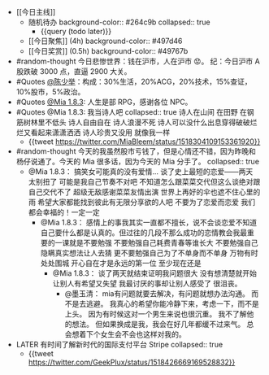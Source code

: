 - [[今日主线]]
	- 随机待办
	  background-color:: #264c9b
	  collapsed:: true
		- {{query (todo later)}}
	- [[今日聚焦]] (4h)
	  background-color:: #497d46
	- [[今日奖赏]] (0.5h)
	  background-color:: #49767b
- #random-thought 今日悲惨世界：钱在沪市，人在沪市 😟。 纪：今日沪市 A 股跌破 3000 点，直逼 2900 大关。
- #Quotes [@陈少举](https://twitter.com/chenshaoju)：构成：30%生活，20%ACG，20%技术，15%查证，10%股市，5%政治。
- #Quotes [@Mia 1.8.3](https://twitter.com/MiaBleem): 人生是部 RPG，感谢各位 NPC。
- #Quotes @Mia 1.8.3: 我当诗人吧
  collapsed:: true
  诗人在山间 在田野 在钢筋树林里不低头
  诗人自由自在  诗人浪漫不死
  诗人可以没什么出息穿得破破烂烂又看起来潇潇洒洒
  诗人珍贵又没用 
  就像我一样
	- {{tweet https://twitter.com/MiaBleem/status/1518304109153361920}}
- #random-thought 今天的我虽然股市亏钱了，但是心情还不错，因为昨晚和杨仔说通了。今天的 Mia 很多话，因为今天的 Mia 分手了。
  collapsed:: true
	- @Mia 1.8.3：
	  搞笑女可能真的没有爱情… 
	  谈了史上最短的恋爱——两天
	  太别扭了  可能是我自己节奏不对吧 
	  不知道怎么跟菜菜交代但这么谈绝对跟自己交代不了
	  超级无敌感谢菜菜友情出演
	  世界上再好的伞也遮不住心里的雨
	  希望大家都能找到彼此有无限分享欲的人吧  不要为了恋爱而恋爱
	  我们都会幸福的！一定一定
		- @Mia 1.8.3：
		  感情上的事我其实一直都不擅长，说不会谈恋爱不知道自己要什么都是认真的。但过往的几段不那么成功的恋情教会我最重要的一课就是不要勉强
		  不要勉强自己耗费青春等谁长大
		  不要勉强自己隐瞒真实想法让人去猜
		  更不要勉强自己为了不单身而不单身
		  万物有时 处处围城 
		  开心自在才是永远的第一位
		  至少现在还是
			- @Mia 1.8.3：
			  谈了两天就结束证明我问题很大
			  没有想清楚就开始  
			  让别人有希望又失望
			  我最讨厌的事却让别人感受了
			  很沮丧。
				- @墨玉清：
				  mia有问题就要去解决，有问题就想办法沟通。
				  而不是去逃避。
				  我真心的希望你能冷静下来，考虑一下，而不是上头。
				  因为有时候这对一个男生来说也很沉重。
				  我不了解他的想法。
				  但如果换成是我，我会在好几年都缓不过来气。
				  总会想着下个女生会不会也这样对我的。
- LATER 有时间了解新时代的国际支付平台 Stripe
  collapsed:: true
	- {{tweet https://twitter.com/GeekPlux/status/1518426669169528832}}